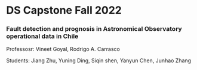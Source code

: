 # DS Capstone Fall 2022
### Fault detection and prognosis in Astronomical Observatory operational data in Chile

Professosr: Vineet Goyal, Rodrigo A. Carrasco

Students: Jiang Zhu, Yuning Ding, Siqin shen, Yanyun Chen, Junhao Zhang
